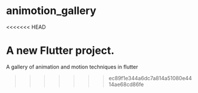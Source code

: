 # animotion_gallery
<<<<<<< HEAD

A new Flutter project.
=======
A gallery of animation and motion techniques in flutter
>>>>>>> ec89f1e344a6dc7a814a51080e4414ae68cd86fe
